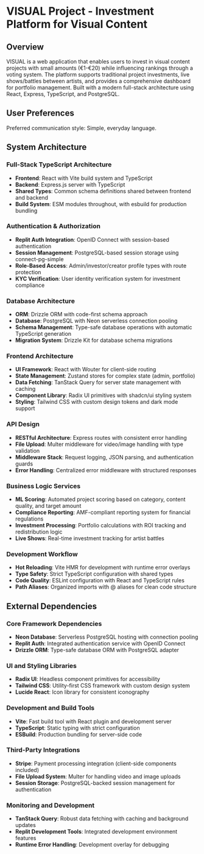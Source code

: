 # VISUAL Project - Investment Platform for Visual Content

## Overview

VISUAL is a web application that enables users to invest in visual content projects with small amounts (€1-€20) while influencing rankings through a voting system. The platform supports traditional project investments, live shows/battles between artists, and provides a comprehensive dashboard for portfolio management. Built with a modern full-stack architecture using React, Express, TypeScript, and PostgreSQL.

## User Preferences

Preferred communication style: Simple, everyday language.

## System Architecture

### Full-Stack TypeScript Architecture
- **Frontend**: React with Vite build system and TypeScript
- **Backend**: Express.js server with TypeScript
- **Shared Types**: Common schema definitions shared between frontend and backend
- **Build System**: ESM modules throughout, with esbuild for production bundling

### Authentication & Authorization
- **Replit Auth Integration**: OpenID Connect with session-based authentication
- **Session Management**: PostgreSQL-based session storage using connect-pg-simple
- **Role-Based Access**: Admin/investor/creator profile types with route protection
- **KYC Verification**: User identity verification system for investment compliance

### Database Architecture
- **ORM**: Drizzle ORM with code-first schema approach
- **Database**: PostgreSQL with Neon serverless connection pooling
- **Schema Management**: Type-safe database operations with automatic TypeScript generation
- **Migration System**: Drizzle Kit for database schema migrations

### Frontend Architecture
- **UI Framework**: React with Wouter for client-side routing
- **State Management**: Zustand stores for complex state (admin, portfolio)
- **Data Fetching**: TanStack Query for server state management with caching
- **Component Library**: Radix UI primitives with shadcn/ui styling system
- **Styling**: Tailwind CSS with custom design tokens and dark mode support

### API Design
- **RESTful Architecture**: Express routes with consistent error handling
- **File Upload**: Multer middleware for video/image handling with type validation
- **Middleware Stack**: Request logging, JSON parsing, and authentication guards
- **Error Handling**: Centralized error middleware with structured responses

### Business Logic Services
- **ML Scoring**: Automated project scoring based on category, content quality, and target amount
- **Compliance Reporting**: AMF-compliant reporting system for financial regulations
- **Investment Processing**: Portfolio calculations with ROI tracking and redistribution logic
- **Live Shows**: Real-time investment tracking for artist battles

### Development Workflow
- **Hot Reloading**: Vite HMR for development with runtime error overlays
- **Type Safety**: Strict TypeScript configuration with shared types
- **Code Quality**: ESLint configuration with React and TypeScript rules
- **Path Aliases**: Organized imports with @ aliases for clean code structure

## External Dependencies

### Core Framework Dependencies
- **Neon Database**: Serverless PostgreSQL hosting with connection pooling
- **Replit Auth**: Integrated authentication service with OpenID Connect
- **Drizzle ORM**: Type-safe database ORM with PostgreSQL adapter

### UI and Styling Libraries
- **Radix UI**: Headless component primitives for accessibility
- **Tailwind CSS**: Utility-first CSS framework with custom design system
- **Lucide React**: Icon library for consistent iconography

### Development and Build Tools
- **Vite**: Fast build tool with React plugin and development server
- **TypeScript**: Static typing with strict configuration
- **ESBuild**: Production bundling for server-side code

### Third-Party Integrations
- **Stripe**: Payment processing integration (client-side components included)
- **File Upload System**: Multer for handling video and image uploads
- **Session Storage**: PostgreSQL-backed session management for authentication

### Monitoring and Development
- **TanStack Query**: Robust data fetching with caching and background updates
- **Replit Development Tools**: Integrated development environment features
- **Runtime Error Handling**: Development overlay for debugging